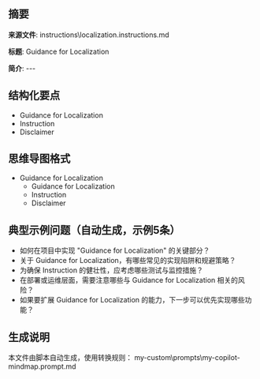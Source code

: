 ## 摘要

**来源文件**: instructions\localization.instructions.md

**标题**: Guidance for Localization

**简介**: ---

## 结构化要点

- Guidance for Localization
- Instruction
- Disclaimer

## 思维导图格式

- Guidance for Localization
  - Guidance for Localization
  - Instruction
  - Disclaimer

## 典型示例问题（自动生成，示例5条）

- 如何在项目中实现 "Guidance for Localization" 的关键部分？
- 关于 Guidance for Localization，有哪些常见的实现陷阱和规避策略？
- 为确保 Instruction 的健壮性，应考虑哪些测试与监控措施？
- 在部署或运维层面，需要注意哪些与 Guidance for Localization 相关的风险？
- 如果要扩展 Guidance for Localization 的能力，下一步可以优先实现哪些功能？

## 生成说明

本文件由脚本自动生成，使用转换规则： my-custom\prompts\my-copilot-mindmap.prompt.md
